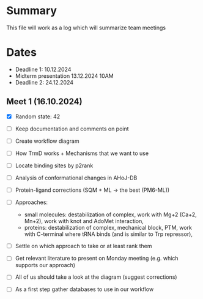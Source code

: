 # Summary
This file will work as a log which will summarize team meetings

# Dates
- Deadline 1: 10.12.2024
- Midterm presentation 13.12.2024 10AM
- Deadline 2: 24.12.2024

## Meet 1 (16.10.2024)
- [x] Random state: 42
- [ ] Keep documentation and comments on point
- [ ] Create workflow diagram
- [ ] How TrmD works + Mechanisms that we want to use
- [ ] Locate binding sites by p2rank
- [ ] Analysis of conformational changes in AHoJ-DB
- [ ] Protein-ligand corrections (SQM + ML → the best (PM6-ML))
- [ ] Approaches:
    - small molecules: destabilization of complex, work with Mg+2 (Ca+2, Mn+2), work with knot and AdoMet interaction,
    - proteins: destabilization of complex, mechanical block, PTM, work with C-terminal where tRNA binds (and is similar to Trp repressor),

- [ ] Settle on which approach to take or at least rank them
- [ ] Get relevant literature to present on Monday meeting (e.g. which supports our approach)
- [ ] All of us should take a look at the diagram (suggest corrections)
- [ ] As a first step gather databases to use in our workflow
